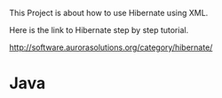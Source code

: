 
This Project is about how to use Hibernate using XML.


Here is the link to Hibernate step by step tutorial.

http://software.aurorasolutions.org/category/hibernate/
# Java
